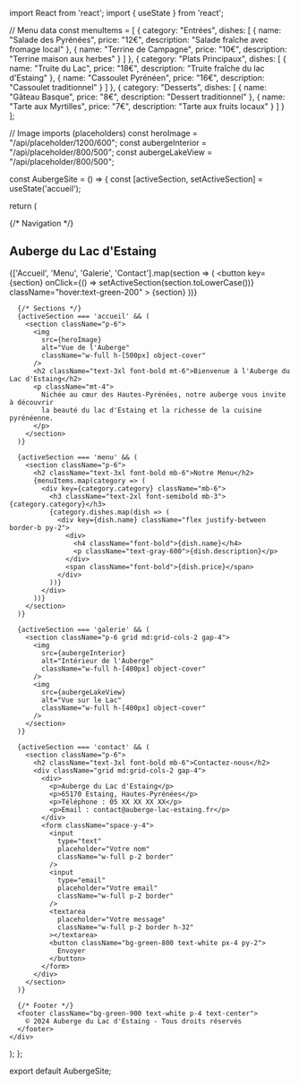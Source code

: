 import React from 'react';
import { useState } from 'react';

// Menu data
const menuItems = [
  {
    category: "Entrées",
    dishes: [
      { name: "Salade des Pyrénées", price: "12€", description: "Salade fraîche avec fromage local" },
      { name: "Terrine de Campagne", price: "10€", description: "Terrine maison aux herbes" }
    ]
  },
  {
    category: "Plats Principaux", 
    dishes: [
      { name: "Truite du Lac", price: "18€", description: "Truite fraîche du lac d'Estaing" },
      { name: "Cassoulet Pyrénéen", price: "16€", description: "Cassoulet traditionnel" }
    ]
  },
  {
    category: "Desserts",
    dishes: [
      { name: "Gâteau Basque", price: "8€", description: "Dessert traditionnel" },
      { name: "Tarte aux Myrtilles", price: "7€", description: "Tarte aux fruits locaux" }
    ]
  }
];

// Image imports (placeholders)
const heroImage = "/api/placeholder/1200/600";
const aubergeInterior = "/api/placeholder/800/500";
const aubergeLakeView = "/api/placeholder/800/500";

const AubergeSite = () => {
  const [activeSection, setActiveSection] = useState('accueil');

  return (
    <div className="font-sans max-w-6xl mx-auto">
      {/* Navigation */}
      <nav className="bg-green-800 text-white p-4">
        <div className="flex justify-between items-center">
          <h1 className="text-2xl font-bold">Auberge du Lac d'Estaing</h1>
          <div className="space-x-4">
            {['Accueil', 'Menu', 'Galerie', 'Contact'].map(section => (
              <button 
                key={section} 
                onClick={() => setActiveSection(section.toLowerCase())}
                className="hover:text-green-200"
              >
                {section}
              </button>
            ))}
          </div>
        </div>
      </nav>

      {/* Sections */}
      {activeSection === 'accueil' && (
        <section className="p-6">
          <img 
            src={heroImage} 
            alt="Vue de l'Auberge" 
            className="w-full h-[500px] object-cover"
          />
          <h2 className="text-3xl font-bold mt-6">Bienvenue à l'Auberge du Lac d'Estaing</h2>
          <p className="mt-4">
            Nichée au cœur des Hautes-Pyrénées, notre auberge vous invite à découvrir 
            la beauté du lac d'Estaing et la richesse de la cuisine pyrénéenne.
          </p>
        </section>
      )}

      {activeSection === 'menu' && (
        <section className="p-6">
          <h2 className="text-3xl font-bold mb-6">Notre Menu</h2>
          {menuItems.map(category => (
            <div key={category.category} className="mb-6">
              <h3 className="text-2xl font-semibold mb-3">{category.category}</h3>
              {category.dishes.map(dish => (
                <div key={dish.name} className="flex justify-between border-b py-2">
                  <div>
                    <h4 className="font-bold">{dish.name}</h4>
                    <p className="text-gray-600">{dish.description}</p>
                  </div>
                  <span className="font-bold">{dish.price}</span>
                </div>
              ))}
            </div>
          ))}
        </section>
      )}

      {activeSection === 'galerie' && (
        <section className="p-6 grid md:grid-cols-2 gap-4">
          <img 
            src={aubergeInterior} 
            alt="Intérieur de l'Auberge" 
            className="w-full h-[400px] object-cover"
          />
          <img 
            src={aubergeLakeView} 
            alt="Vue sur le Lac" 
            className="w-full h-[400px] object-cover"
          />
        </section>
      )}

      {activeSection === 'contact' && (
        <section className="p-6">
          <h2 className="text-3xl font-bold mb-6">Contactez-nous</h2>
          <div className="grid md:grid-cols-2 gap-4">
            <div>
              <p>Auberge du Lac d'Estaing</p>
              <p>65170 Estaing, Hautes-Pyrénées</p>
              <p>Téléphone : 05 XX XX XX XX</p>
              <p>Email : contact@auberge-lac-estaing.fr</p>
            </div>
            <form className="space-y-4">
              <input 
                type="text" 
                placeholder="Votre nom" 
                className="w-full p-2 border"
              />
              <input 
                type="email" 
                placeholder="Votre email" 
                className="w-full p-2 border"
              />
              <textarea 
                placeholder="Votre message" 
                className="w-full p-2 border h-32"
              ></textarea>
              <button className="bg-green-800 text-white px-4 py-2">
                Envoyer
              </button>
            </form>
          </div>
        </section>
      )}

      {/* Footer */}
      <footer className="bg-green-900 text-white p-4 text-center">
        © 2024 Auberge du Lac d'Estaing - Tous droits réservés
      </footer>
    </div>
  );
};

export default AubergeSite;
